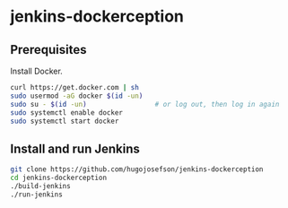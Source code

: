 # jenkins-dockerception

## Prerequisites

Install Docker.

```bash
curl https://get.docker.com | sh
sudo usermod -aG docker $(id -un)
sudo su - $(id -un)                 # or log out, then log in again
sudo systemctl enable docker
sudo systemctl start docker
```

## Install and run Jenkins

```bash
git clone https://github.com/hugojosefson/jenkins-dockerception
cd jenkins-dockerception
./build-jenkins
./run-jenkins
```
